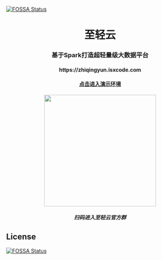 [![FOSSA Status](https://app.fossa.com/api/projects/git%2Bgithub.com%2Fisxcode%2Fspark-yun.svg?type=shield)](https://app.fossa.com/projects/git%2Bgithub.com%2Fisxcode%2Fspark-yun?ref=badge_shield)

<h1 align="center">
  至轻云
</h1>

<h3 align="center">
  基于Spark打造超轻量级大数据平台
</h3>

<h4 align="center">
  https://zhiqingyun.isxcode.com
</h4>

<h4 align="center">
  <a href="https://zhiqingyun-demo.isxcode.com">点击进入演示环境</a>
</h4>

<h4 align="center">
<img align="center" class="link-wechat" src="https://img.isxcode.com/picgo/20230414172307.png" width="300">
</h4>

<h5 align="center">扫码进入至轻云官方群</h5>


## License
[![FOSSA Status](https://app.fossa.com/api/projects/git%2Bgithub.com%2Fisxcode%2Fspark-yun.svg?type=large)](https://app.fossa.com/projects/git%2Bgithub.com%2Fisxcode%2Fspark-yun?ref=badge_large)